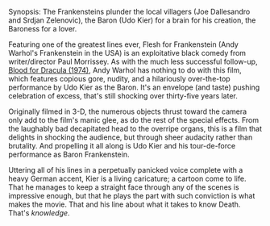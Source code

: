 Synopsis: The Frankensteins plunder the local villagers (Joe Dallesandro and Srdjan Zelenovic), the Baron (Udo Kier) for a brain for his creation, the Baroness for a lover.

Featuring one of the greatest lines ever, Flesh for Frankenstein (Andy Warhol's Frankenstein in the USA) is an exploitative black comedy from writer/director Paul Morrissey. As with the much less successful follow-up, <a href="/browse/reviews/blood-for-dracula-1974/">Blood for Dracula (1974)</a>, Andy Warhol has nothing to do with this film, which features copious gore, nudity, and a hilariously over-the-top performance by Udo Kier as the Baron. It's an envelope (and taste) pushing celebration of excess, that's still shocking over thirty-five years later. 

Originally filmed in 3-D, the numerous objects thrust toward the camera only add to the film's manic glee, as do the rest of the special effects. From the laughably bad decapitated head to the overripe organs, this is a film that delights in shocking the audience, but through sheer audacity rather than brutality. And propelling it all along is Udo Kier and his tour-de-force performance as Baron Frankenstein. 

Uttering all of his lines in a perpetually panicked voice complete with a heavy German accent, Kier is a living caricature; a cartoon come to life. That he manages to keep a straight face through any of the scenes is impressive enough, but that he plays the part with such conviction is what makes the movie. That and his line about what it takes to know Death. That's <em>knowledge</em>.
